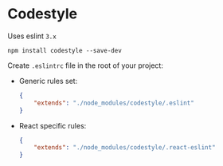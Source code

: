 # Codestyle

Uses eslint `3.x`

```
npm install codestyle --save-dev
```

Create `.eslintrc` file in the root of your project:

- Generic rules set:

    ```JSON
    {
        "extends": "./node_modules/codestyle/.eslint"
    }
    ```

- React specific rules:

    ```JSON
    {
        "extends": "./node_modules/codestyle/.react-eslint"
    }
    ```
